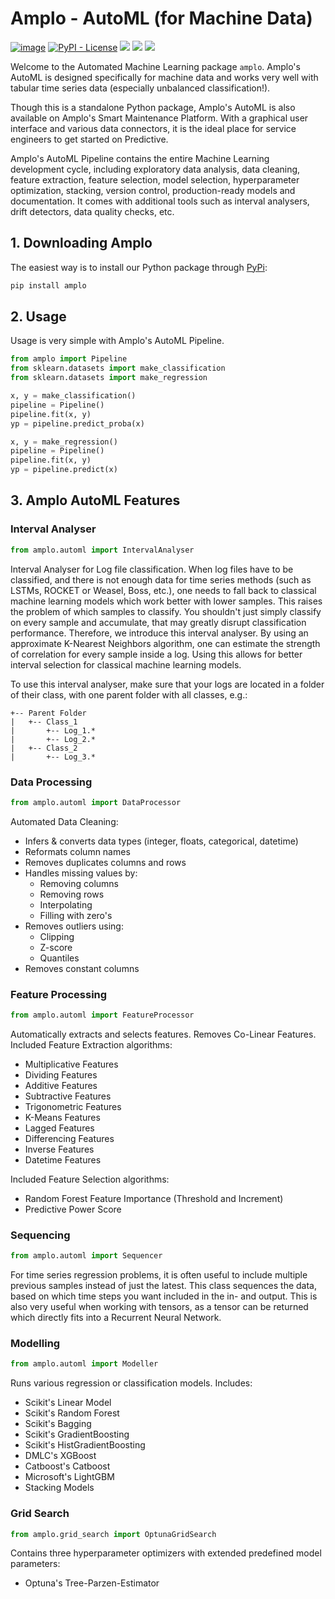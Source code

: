 # Amplo - AutoML (for Machine Data)

[![image](https://img.shields.io/pypi/v/amplo.svg)](https://pypi.python.org/pypi/amplo)
[![PyPI - License](https://img.shields.io/pypi/l/virtualenv?style=flat-square)](https://opensource.org/licenses/MIT)
![](https://img.shields.io/badge/python-%3E%3D3.9%2C%3C4.0-blue)
![](https://tokei.rs/b1/github/nielsuit227/automl)
![](https://img.shields.io/pypi/dm/amplo)

Welcome to the Automated Machine Learning package `amplo`. Amplo's AutoML is designed specifically for machine data and
works very well with tabular time series data (especially unbalanced classification!).

Though this is a standalone Python package, Amplo's AutoML is also available on Amplo's Smart Maintenance Platform.
With a graphical user interface and various data connectors, it is the ideal place for service engineers to get started
on Predictive.

Amplo's AutoML Pipeline contains the entire Machine Learning development cycle, including exploratory data analysis,
data cleaning, feature extraction, feature selection, model selection, hyperparameter optimization, stacking,
version control, production-ready models and documentation. It comes with additional tools such as interval analysers,
drift detectors, data quality checks, etc.

## 1. Downloading Amplo

The easiest way is to install our Python package through [PyPi](https://pypi.org/project/amplo/):

```bash
pip install amplo
```

## 2. Usage

Usage is very simple with Amplo's AutoML Pipeline.

```python
from amplo import Pipeline
from sklearn.datasets import make_classification
from sklearn.datasets import make_regression

x, y = make_classification()
pipeline = Pipeline()
pipeline.fit(x, y)
yp = pipeline.predict_proba(x)

x, y = make_regression()
pipeline = Pipeline()
pipeline.fit(x, y)
yp = pipeline.predict(x)
```

## 3. Amplo AutoML Features

### Interval Analyser

```python
from amplo.automl import IntervalAnalyser
```

Interval Analyser for Log file classification. When log files have to be classified, and there is not enough
data for time series methods (such as LSTMs, ROCKET or Weasel, Boss, etc.), one needs to fall back to classical
machine learning models which work better with lower samples. This raises the problem of which samples to
classify. You shouldn't just simply classify on every sample and accumulate, that may greatly disrupt
classification performance. Therefore, we introduce this interval analyser. By using an approximate K-Nearest
Neighbors algorithm, one can estimate the strength of correlation for every sample inside a log. Using this
allows for better interval selection for classical machine learning models.

To use this interval analyser, make sure that your logs are located in a folder of their class, with one parent folder with all classes, e.g.:

```text
+-- Parent Folder
|   +-- Class_1
|       +-- Log_1.*
|       +-- Log_2.*
|   +-- Class_2
|       +-- Log_3.*
```

### Data Processing

```python
from amplo.automl import DataProcessor
```

Automated Data Cleaning:

- Infers & converts data types (integer, floats, categorical, datetime)
- Reformats column names
- Removes duplicates columns and rows
- Handles missing values by:
  - Removing columns
  - Removing rows
  - Interpolating
  - Filling with zero's
- Removes outliers using:
  - Clipping
  - Z-score
  - Quantiles
- Removes constant columns

### Feature Processing

```python
from amplo.automl import FeatureProcessor
```

Automatically extracts and selects features. Removes Co-Linear Features.
Included Feature Extraction algorithms:

- Multiplicative Features
- Dividing Features
- Additive Features
- Subtractive Features
- Trigonometric Features
- K-Means Features
- Lagged Features
- Differencing Features
- Inverse Features
- Datetime Features

Included Feature Selection algorithms:

- Random Forest Feature Importance (Threshold and Increment)
- Predictive Power Score

### Sequencing

```python
from amplo.automl import Sequencer
```

For time series regression problems, it is often useful to include multiple previous samples instead of just the latest.
This class sequences the data, based on which time steps you want included in the in- and output.
This is also very useful when working with tensors, as a tensor can be returned which directly fits into a Recurrent Neural Network.

### Modelling

```python
from amplo.automl import Modeller
```

Runs various regression or classification models.
Includes:

- Scikit's Linear Model
- Scikit's Random Forest
- Scikit's Bagging
- Scikit's GradientBoosting
- Scikit's HistGradientBoosting
- DMLC's XGBoost
- Catboost's Catboost
- Microsoft's LightGBM
- Stacking Models

### Grid Search

```python
from amplo.grid_search import OptunaGridSearch
```

Contains three hyperparameter optimizers with extended predefined model parameters:

- Optuna's Tree-Parzen-Estimator
